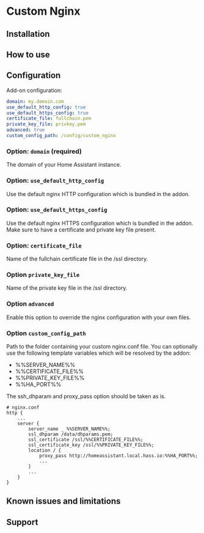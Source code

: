 # Custom Nginx

## Installation

## How to use

## Configuration

Add-on configuration:

```yaml
domain: my.domain.com
use_default_http_config: true
use_default_https_config: true
certificate_file: fullchain.pem
private_key_file: privkey.pem
advanced: true
custom_config_path: /config/custom_nginx
```

### Option: `domain` (required)

The domain of your Home Assistant instance.

### Option: `use_default_http_config`

Use the default nginx HTTP configuration which is bundled in the addon.

### Option: `use_default_https_config`

Use the default nginx HTTPS configuration which is bundled in the addon. Make sure to have a certificate and private key file present.

### Option: `certificate_file`

Name of the fullchain certificate file in the /ssl directory.

### Option `private_key_file`

Name of the private key file in the /ssl directory.

### Option `advanced`

Enable this option to override the nginx configuration with your own files.

### Option `custom_config_path`

Path to the folder containing your custom nginx.conf file. You can optionally use the following template variables which will be resolved by the addon:

- %%SERVER_NAME%%
- %%CERTIFICATE_FILE%%
- %%PRIVATE_KEY_FILE%%
- %%HA_PORT%%

The ssh_dhparam and proxy_pass option should be taken as is.

```
# nginx.conf
http {
    ...
    server {
        server_name _ %%SERVER_NAME%%;
        ssl_dhparam /data/dhparams.pem;
        ssl_certificate /ssl/%%CERTIFICATE_FILE%%;
        ssl_certificate_key /ssl/%%PRIVATE_KEY_FILE%%;
        location / {
            proxy_pass http://homeassistant.local.hass.io:%%HA_PORT%%;
            ...
        }
        ...
    }
}
```

## Known issues and limitations

## Support

[issue]: https://github.com/tienducle/ha-addon-custom-nginx/issues
[repository]: https://github.com/tienducle/ha-addon-custom-nginx
